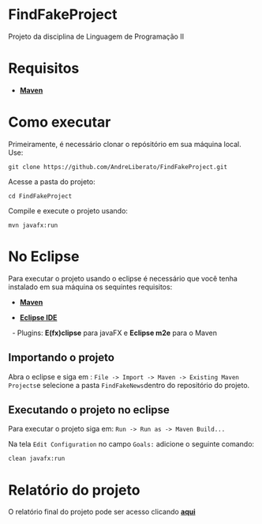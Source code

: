 # FindFakeProject

Projeto da disciplina de Linguagem de Programação II

# Requisitos

- [**Maven**](https://maven.apache.org/download.cgi)
  

# Como executar

Primeiramente, é necessário clonar o repósitório em sua máquina local. Use:

```
git clone https://github.com/AndreLiberato/FindFakeProject.git
```

Acesse a pasta do projeto:

```
cd FindFakeProject
```

Compile e execute o projeto usando:

```
mvn javafx:run
```

# No Eclipse

Para executar o projeto usando o eclipse é necessário que você tenha instalado em sua máquina os sequintes requisitos:

- [**Maven**](https://maven.apache.org/download.cgi)
  
- [**Eclipse IDE**](https://www.eclipse.org/downloads/)
  

  - Plugins: **E(fx)clipse** para javaFX e **Eclipse m2e** para o Maven

## Importando o projeto

Abra o eclipse e siga em : `File -> Import -> Maven -> Existing Maven Projects`e selecione a pasta `FindFakeNews`dentro do repositório do projeto.

## Executando o projeto no eclipse

Para executar o projeto siga em: `Run -> Run as -> Maven Build...`

Na tela `Edit Configuration` no campo `Goals:` adicione o seguinte comando:

```
clean javafx:run
```

# Relatório do projeto

O relatório final do projeto pode ser acesso clicando [**aqui**](https://drive.google.com/file/d/1yzYCjH2uwvR5Z4YVVOe8Gsy6li1LTu2i/view?usp=sharing)